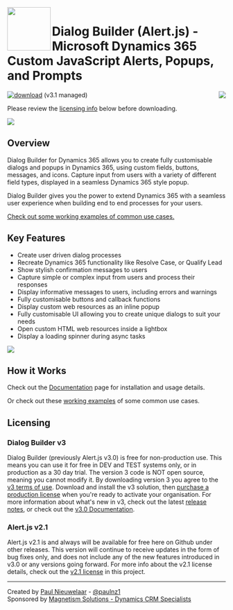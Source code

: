 <img width="100px" align="left" src="https://user-images.githubusercontent.com/14048382/86500237-e4ad2600-bde3-11ea-909e-8602a7012b22.png"/>

# Dialog Builder (Alert.js) - Microsoft Dynamics 365 Custom JavaScript Alerts, Popups, and Prompts
[![download](https://user-images.githubusercontent.com/14048382/27844360-c7ea9670-6174-11e7-8658-80d356c1ba8f.png)](https://github.com/PaulNieuwelaar/alertjs/releases/download/v3.1/AlertJS_3_1_0_managed.zip) (v3.1 managed) [<img align="right" src="https://user-images.githubusercontent.com/14048382/29433676-4eb13ea6-83f4-11e7-8c07-eca514b1b197.png"/>](https://github.com/PaulNieuwelaar/alertjs/wiki/Documentation-v3.0)

Please review the [licensing info](#licensing) below before downloading.

![](https://user-images.githubusercontent.com/14048382/86217559-c1139100-bbd3-11ea-9dd1-edf455430eac.png)

## Overview

Dialog Builder for Dynamics 365 allows you to create fully customisable dialogs and popups in Dynamics 365, using custom fields, buttons, messages, and icons. Capture input from users with a variety of different field types, displayed in a seamless Dynamics 365 style popup.

Dialog Builder gives you the power to extend Dynamics 365 with a seamless user experience when building end to end processes for your users.

[Check out some working examples of common use cases.](https://paulnieuwelaar.github.io/alertjs/AlertJS/Sample/html/demo.html)

## Key Features

* Create user driven dialog processes
* Recreate Dynamics 365 functionality like Resolve Case, or Qualify Lead
* Show stylish confirmation messages to users
* Capture simple or complex input from users and process their responses
* Display informative messages to users, including errors and warnings
* Fully customisable buttons and callback functions
* Display custom web resources as an inline popup
* Fully customisable UI allowing you to create unique dialogs to suit your needs
* Open custom HTML web resources inside a lightbox
* Display a loading spinner during async tasks

![](https://user-images.githubusercontent.com/14048382/86217379-827dd680-bbd3-11ea-9b30-2f3a2262c619.png)

## How it Works
Check out the [Documentation](https://github.com/PaulNieuwelaar/alertjs/wiki/Documentation-v3.0) page for installation and usage details.

Or check out these [working examples](https://paulnieuwelaar.github.io/alertjs/AlertJS/Sample/html/demo.html) of some common use cases.

## Licensing

### Dialog Builder v3
Dialog Builder (previously Alert.js v3.0) is free for non-production use. This means you can use it for free in DEV and TEST systems only, or in production as a 30 day trial. The version 3 code is NOT open source, meaning you cannot modify it. By downloading version 3 you agree to the [v3 terms of use](https://github.com/PaulNieuwelaar/alertjs/blob/master/license.md). Download and install the v3 solution, then [purchase a production license](https://www.magnetismsolutions.com/our-products/alertjs-alert-popup-for-d365) when you're ready to activate your organisation.
For more information about what's new in v3, check out the latest [release notes](https://github.com/PaulNieuwelaar/alertjs/releases), or check out the [v3.0 Documentation](https://github.com/PaulNieuwelaar/alertjs/wiki/Documentation-v3.0).

### Alert.js v2.1
Alert.js v2.1 is and always will be available for free here on Github under other releases. This version will continue to receive updates in the form of bug fixes only, and does not include any of the new features introduced in v3.0 or any versions going forward. For more info about the v2.1 license details, check out the [v2.1 license](https://github.com/PaulNieuwelaar/alertjs/blob/master/license-v2.1.md) in this project.

---

Created by [Paul Nieuwelaar](http://paulnieuwelaar.wordpress.com) - [@paulnz1](https://twitter.com/paulnz1)  
Sponsored by [Magnetism Solutions - Dynamics CRM Specialists](http://www.magnetismsolutions.com)
